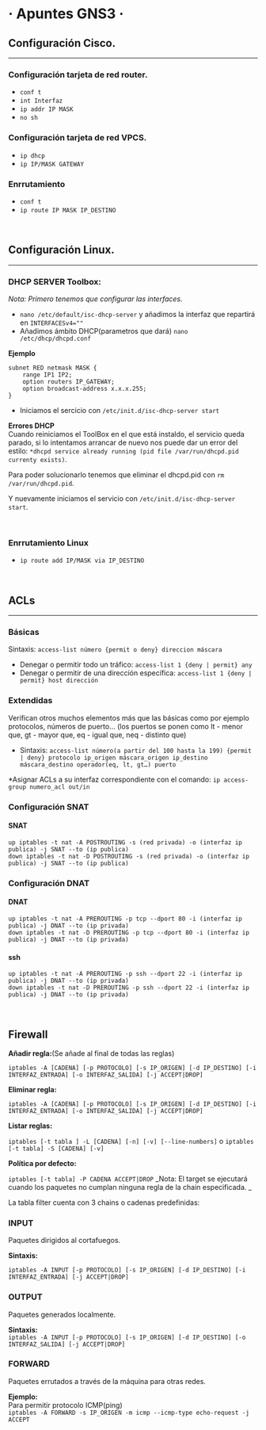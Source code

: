 # · Apuntes GNS3 ·  

## Configuración Cisco.
-------------------------------------------
### Configuración tarjeta de red router.

- `conf t`
- `int Interfaz`
- `ip addr IP MASK`
- `no sh`


### Configuración tarjeta de red VPCS.

- `ip dhcp`
- `ip IP/MASK GATEWAY`

### Enrrutamiento

- `conf t`
- `ip route IP MASK IP_DESTINO`


<br>

## Configuración Linux.
-------------------------------------------
### DHCP SERVER Toolbox:
_Nota: Primero tenemos que configurar las interfaces._
- `nano /etc/default/isc-dhcp-server` y añadimos la interfaz que repartirá en `INTERFACESv4=""`
- Añadimos ámbito DHCP(parametros que dará) `nano /etc/dhcp/dhcpd.conf`

**Ejemplo**

	subnet RED netmask MASK {
		range IP1 IP2;
		option routers IP_GATEWAY;
		option broadcast-address x.x.x.255;
	}     
	
- Iniciamos el sercicio con `/etc/init.d/isc-dhcp-server start`

**Errores DHCP**<br>
Cuando reiniciamos el ToolBox en el que está instaldo, el servicio queda parado, si lo intentamos arrancar de nuevo nos puede dar un error del estilo:
`*dhcpd service already running (pid file /var/run/dhcpd.pid currenty exists)`.<br>

Para poder solucionarlo tenemos que eliminar el dhcpd.pid con `rm /var/run/dhcpd.pid`.<br>

Y nuevamente iniciamos el servicio con `/etc/init.d/isc-dhcp-server start`.

<br>

### Enrrutamiento Linux
- `ip route add IP/MASK via IP_DESTINO`
<br>

## ACLs
-------------------------------------------
### Básicas
Sintaxis:
`access-list número {permit o deny} direccion máscara`
- Denegar o permitir todo un tráfico:
`access-list 1 {deny | permit} any`
- Denegar o permitir de una dirección específica:
`access-list 1 {deny | permit} host dirección`

### Extendidas
Verifican otros muchos elementos más que las básicas como por ejemplo protocolos, números de puerto… (los puertos se ponen como lt - menor que, gt - mayor que, eq - igual que, neq - distinto que)
- Sintaxis:
`access-list número(a partir del 100 hasta la 199) {permit | deny} protocolo ip_origen máscara_origen ip_destino máscara_destino operador(eq, lt, gt…) puerto`

*Asignar ACLs a su interfaz correspondiente con el comando:
`ip access-group numero_acl out/in`
<br>

### Configuración SNAT

#### SNAT

	up iptables -t nat -A POSTROUTING -s (red privada) -o (interfaz ip publica) -j SNAT --to (ip publica)
	down iptables -t nat -D POSTROUTING -s (red privada) -o (interfaz ip publica) -j SNAT --to (ip publica)

### Configuración DNAT

#### DNAT

	up iptables -t nat -A PREROUTING -p tcp --dport 80 -i (interfaz ip publica) -j DNAT --to (ip privada)
	down iptables -t nat -D PREROUTING -p tcp --dport 80 -i (interfaz ip publica) -j DNAT --to (ip privada)
	
#### ssh

	up iptables -t nat -A PREROUTING -p ssh --dport 22 -i (interfaz ip publica) -j DNAT --to (ip privada)
	down iptables -t nat -D PREROUTING -p ssh --dport 22 -i (interfaz ip publica) -j DNAT --to (ip privada)
	
<br>


## Firewall

**Añadir regla:**(Se añade al final de todas las reglas)<br>

`iptables -A [CADENA] [-p PROTOCOLO] [-s IP_ORIGEN] [-d IP_DESTINO] [-i INTERFAZ_ENTRADA] [-o INTERFAZ_SALIDA] [-j ACCEPT|DROP]`<br>

**Eliminar regla:**<br>

`iptables -A [CADENA] [-p PROTOCOLO] [-s IP_ORIGEN] [-d IP_DESTINO] [-i INTERFAZ_ENTRADA] [-o INTERFAZ_SALIDA] [-j ACCEPT|DROP]`<br>

**Listar reglas:**<br>

`iptables [-t tabla ] -L [CADENA] [-n] [-v] [--line-numbers]` o `iptables [-t tabla] -S [CADENA] [-v]`

**Política por defecto:**<br>

`iptables [-t tabla] -P CADENA ACCEPT|DROP`
_Nota: El target se ejecutará cuando los paquetes no cumplan ninguna regla de la chain especificada. _

La tabla filter cuenta con 3 chains o cadenas predefinidas:

### INPUT
Paquetes dirigidos al cortafuegos.

**Sintaxis:**<br>

`iptables -A INPUT [-p PROTOCOLO] [-s IP_ORIGEN] [-d IP_DESTINO] [-i INTERFAZ_ENTRADA] [-j ACCEPT|DROP]`

### OUTPUT
Paquetes generados localmente.

**Sintaxis:**<br>
`iptables -A INPUT [-p PROTOCOLO] [-s IP_ORIGEN] [-d IP_DESTINO] [-o INTERFAZ_SALIDA] [-j ACCEPT|DROP]`

### FORWARD
Paquetes errutados a través de la máquina para otras redes.

**Ejemplo:**<br>
Para permitir protocolo ICMP(ping)<br>
`iptables -A FORWARD -s IP_ORIGEN -m icmp --icmp-type echo-request -j ACCEPT`
